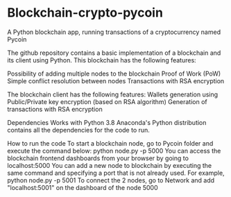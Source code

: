 # Blockchain-crypto-pycoin

A Python blockchain app, running transactions of a cryptocurrency named Pycoin

The github repository contains a basic implementation of a blockchain and its client using Python. This blockchain has the following features:

Possibility of adding multiple nodes to the blockchain
  Proof of Work (PoW)
  Simple conflict resolution between nodes
  Transactions with RSA encryption
  
The blockchain client has the following features:
  Wallets generation using Public/Private key encryption (based on RSA algorithm)
  Generation of transactions with RSA encryption
 
Dependencies
  Works with Python 3.8
  Anaconda's Python distribution contains all the dependencies for the code to run.
 
 How to run the code
  To start a blockchain node, go to Pycoin folder and execute the command below: python node.py -p 5000
  You can access the blockchain frontend dashboards from your browser by going to localhost:5000
  You can add a new node to blockchain by executing the same command and specifying a port that is not already used. For example, python node.py -p 5001
  To connect the 2 nodes, go to Network and add "localhost:5001" on the dashboard of the node 5000
  
  
